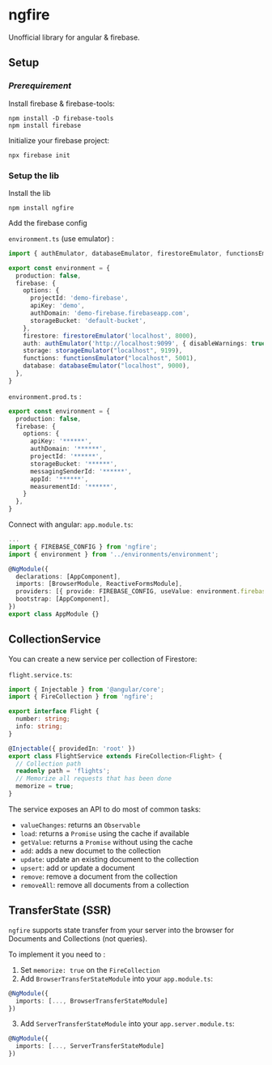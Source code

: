 # ngfire
Unofficial library for angular & firebase.

## Setup

### _Prerequirement_
Install firebase & firebase-tools: 
```
npm install -D firebase-tools
npm install firebase
```

Initialize your firebase project: 
```
npx firebase init
```

### Setup the lib
Install the lib
```
npm install ngfire
```

Add the firebase config

`environment.ts` (use emulator) : 
```typescript
import { authEmulator, databaseEmulator, firestoreEmulator, functionsEmulator, storageEmulator } from "ngfire";

export const environment = {
  production: false,
  firebase: {
    options: {
      projectId: 'demo-firebase',
      apiKey: 'demo',
      authDomain: 'demo-firebase.firebaseapp.com',
      storageBucket: 'default-bucket',
    },
    firestore: firestoreEmulator('localhost', 8000),
    auth: authEmulator('http://localhost:9099', { disableWarnings: true }),
    storage: storageEmulator("localhost", 9199),
    functions: functionsEmulator("localhost", 5001),
    database: databaseEmulator("localhost", 9000),
  },
}
```

`environment.prod.ts` : 
```typescript
export const environment = {
  production: false,
  firebase: {
    options: {
      apiKey: '******',
      authDomain: '******',
      projectId: '******',
      storageBucket: '******',
      messagingSenderId: '******',
      appId: '******',
      measurementId: '******',
    }
  },
}
```

Connect with angular: 
`app.module.ts`:
```typescript
...
import { FIREBASE_CONFIG } from 'ngfire';
import { environment } from '../environments/environment';

@NgModule({
  declarations: [AppComponent],
  imports: [BrowserModule, ReactiveFormsModule],
  providers: [{ provide: FIREBASE_CONFIG, useValue: environment.firebase }],
  bootstrap: [AppComponent],
})
export class AppModule {}
```

## CollectionService
You can create a new service per collection of Firestore:

`flight.service.ts`: 
```typescript
import { Injectable } from '@angular/core';
import { FireCollection } from 'ngfire';

export interface Flight {
  number: string;
  info: string;
}

@Injectable({ providedIn: 'root' })
export class FlightService extends FireCollection<Flight> {
  // Collection path
  readonly path = 'flights';
  // Memorize all requests that has been done
  memorize = true;
}
```

The service exposes an API to do most of common tasks: 
- `valueChanges`: returns an `Observable`
- `load`: returns a `Promise` using the cache if available
- `getValue`: returns a `Promise` without using the cache
- `add`: adds a new documet to the collection
- `update`: update an existing document to the collection
- `upsert`: add or update a document
- `remove`: remove a document from the collection
- `removeAll`: remove all documents from a collection


## TransferState (SSR)
`ngfire` supports state transfer from your server into the browser for Documents and Collections (not queries).

To implement it you need to :
1. Set `memorize: true` on the `FireCollection`
2. Add `BrowserTransferStateModule` into your `app.module.ts`:
```typescript
@NgModule({
  imports: [..., BrowserTransferStateModule]
})
```
3. Add `ServerTransferStateModule` into your `app.server.module.ts`:
```typescript
@NgModule({
  imports: [..., ServerTransferStateModule]
})
```